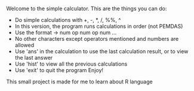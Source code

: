 Welcome to the simple calculator. 
This are the things you can do:
* Do simple calculations with +, -, *, /, %%, ^
* In this version, the program runs calculations in order (not PEMDAS)
* Use the format -> num op num op num ...
* No other characters except operators mentioned and numbers are allowed
* Use 'ans' in the calculation to use the last calculation result, or to view the last answer
* Use 'hist' to view all the previous calculations
* Use 'exit' to quit the program
Enjoy!

This small project is made for me to learn about R language
